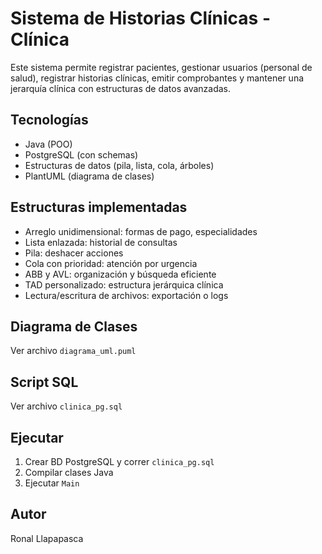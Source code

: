 # Sistema de Historias Clínicas - Clínica

Este sistema permite registrar pacientes, gestionar usuarios (personal de salud), registrar historias clínicas, emitir comprobantes y mantener una jerarquía clínica con estructuras de datos avanzadas.

## Tecnologías
- Java (POO)
- PostgreSQL (con schemas)
- Estructuras de datos (pila, lista, cola, árboles)
- PlantUML (diagrama de clases)

## Estructuras implementadas
- Arreglo unidimensional: formas de pago, especialidades
- Lista enlazada: historial de consultas
- Pila: deshacer acciones
- Cola con prioridad: atención por urgencia
- ABB y AVL: organización y búsqueda eficiente
- TAD personalizado: estructura jerárquica clínica
- Lectura/escritura de archivos: exportación o logs

## Diagrama de Clases
Ver archivo `diagrama_uml.puml`




## Script SQL
Ver archivo `clinica_pg.sql`

## Ejecutar
1. Crear BD PostgreSQL y correr `clinica_pg.sql`
2. Compilar clases Java
3. Ejecutar `Main`

## Autor
Ronal Llapapasca
